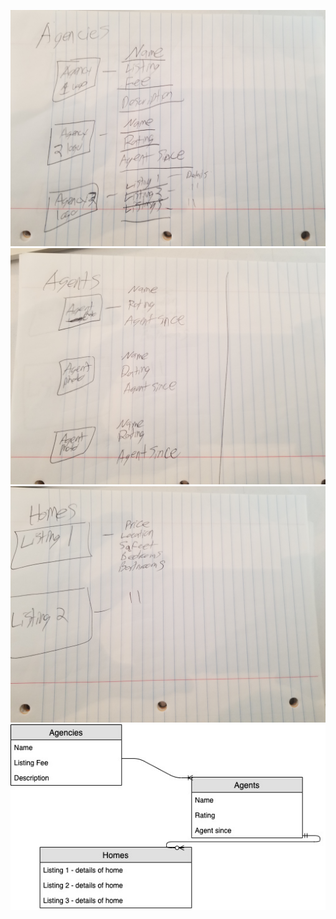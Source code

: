 ![Wire Frame 1](/project-2-images/agencies.jpg)
![Wire Frame 2](/project-2-images/agents.jpg)
![Wire Frame 3](/project-2-images/homes.jpg)
![ERD Diagram](/project-2-images/Project2-ERD.jpg)
